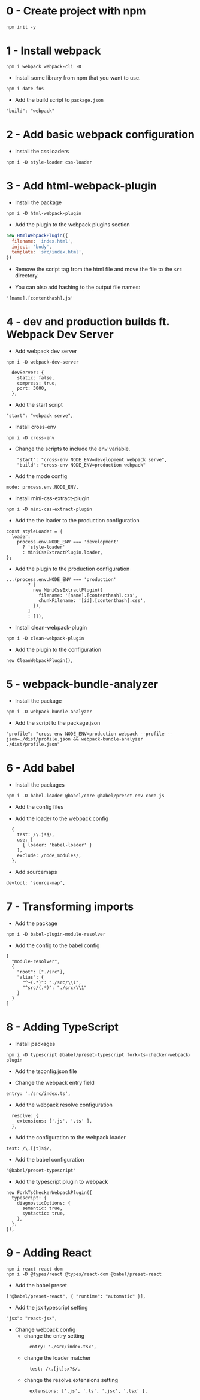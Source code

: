 # 0 - Create project with npm

```shell
npm init -y

```

# 1 - Install webpack

```shell
npm i webpack webpack-cli -D
```

* Install some library from npm that you want to use.

```shell
npm i date-fns
```

* Add the build script to `package.json`

```
"build": "webpack"
```

# 2 - Add basic webpack configuration

* Install the css loaders

```shell
npm i -D style-loader css-loader
```

# 3 - Add html-webpack-plugin

* Install the package

```shell
npm i -D html-webpack-plugin
```

* Add the plugin to the webpack plugins section

```js
new HtmlWebpackPlugin({
  filename: 'index.html',
  inject: 'body',
  template: 'src/index.html',
})
```

* Remove the script tag from the html file and move the file to the `src` directory.

* You can also add hashing to the output file names:
 
```
'[name].[contenthash].js'
```

# 4 - dev and production builds ft. Webpack Dev Server

* Add webpack dev server

```shell
npm i -D webpack-dev-server
```

```
  devServer: {
    static: false,
    compress: true,
    port: 3000,
  },
```

* Add the start script

```
"start": "webpack serve",
```

* Install cross-env

```shell
npm i -D cross-env 
```

* Change the scripts to include the env variable.

```
    "start": "cross-env NODE_ENV=development webpack serve",
    "build": "cross-env NODE_ENV=production webpack"
```

* Add the mode config

```
mode: process.env.NODE_ENV,
```

* Install mini-css-extract-plugin

```shell
npm i -D mini-css-extract-plugin
```

* Add the the loader to the production configuration

```
const styleLoader = {
  loader:
    process.env.NODE_ENV === 'development'
      ? 'style-loader'
      : MiniCssExtractPlugin.loader,
};

```

* Add the plugin to the production configuration

```
...(process.env.NODE_ENV === 'production'
        ? [
          new MiniCssExtractPlugin({
            filename: '[name].[contenthash].css',
            chunkFilename: '[id].[contenthash].css',
          }),
        ]
        : []),
```

* Install clean-webpack-plugin
 
```shell
npm i -D clean-webpack-plugin
```

* Add the plugin to the configuration

```
new CleanWebpackPlugin(),
```

# 5 - webpack-bundle-analyzer

* Install the package

```shell
npm i -D webpack-bundle-analyzer
```

* Add the script to the package.json

```
"profile": "cross-env NODE_ENV=production webpack --profile --json=./dist/profile.json && webpack-bundle-analyzer ./dist/profile.json"
```

# 6 - Add babel

* Install the packages

```shell
npm i -D babel-loader @babel/core @babel/preset-env core-js
```

* Add the config files

* Add the loader to the webpack config

```
  {
    test: /\.js$/,
    use: [
      { loader: 'babel-loader' }
    ],
    exclude: /node_modules/,
  },
```

* Add sourcemaps

```
devtool: 'source-map',
```

# 7 - Transforming imports

* Add the package

```shell
npm i -D babel-plugin-module-resolver
```

* Add the config to the babel config

```
[
  "module-resolver",
  {
    "root": ["./src"],
    "alias": {
      "^~(.*)": "./src/\\1",
      "^src/(.*)": "./src/\\1"
    }
  }
]
```

# 8 - Adding TypeScript

* Install packages

```shell
npm i -D typescript @babel/preset-typescript fork-ts-checker-webpack-plugin

```

* Add the tsconfig.json file

* Change the webpack entry field

```
entry: './src/index.ts',
```

* Add the webpack resolve configuration

```
  resolve: {
    extensions: ['.js', '.ts' ],
  },
```

* Add the configuration to the webpack loader

```
test: /\.[jt]s$/,
```

* Add the babel configuration

```
"@babel/preset-typescript"
```

* Add the typescript plugin to webpack

```
new ForkTsCheckerWebpackPlugin({
  typescript: {
    diagnosticOptions: {
      semantic: true,
      syntactic: true,
    },
  },
}),
```

# 9 - Adding React


```shell
npm i react react-dom
npm i -D @types/react @types/react-dom @babel/preset-react
```

* Add the babel preset

```
["@babel/preset-react", { "runtime": "automatic" }],
```

* Add the jsx typescript setting

```
"jsx": "react-jsx",
```

* Change webpack config
  * change the entry setting
    ```
      entry: './src/index.tsx',
    ``` 
  * change the loader matcher
    ```
      test: /\.[jt]sx?$/,
    ```
  * change the resolve.extensions setting
    ```
      extensions: ['.js', '.ts', '.jsx', '.tsx' ],
    ```

